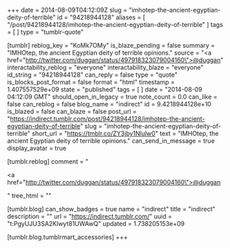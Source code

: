 +++
date = 2014-08-09T04:12:09Z
slug = "imhotep-the-ancient-egyptian-deity-of-terrible"
id = "94218944128"
aliases = [ "/post/94218944128/imhotep-the-ancient-egyptian-deity-of-terrible" ]
tags = [ ]
type = "tumblr-quote"

[tumblr]
reblog_key = "KoMk7OMy"
is_blaze_pending = false
summary = "IMHOtep, the ancient Egyptian deity of terrible opinions."
source = "<a href=\"http://twitter.com/duggan/status/497918323079004160\">@duggan</a>"
interactability_reblog = "everyone"
interactability_blaze = "everyone"
id_string = "94218944128"
can_reply = false
type = "quote"
is_blocks_post_format = false
format = "html"
timestamp = 1.407557529e+09
state = "published"
tags = [ ]
date = "2014-08-09 04:12:09 GMT"
should_open_in_legacy = true
note_count = 0.0
can_like = false
can_reblog = false
blog_name = "indirect"
id = 9.4218944128e+10
is_blazed = false
can_blaze = false
post_url = "https://indirect.tumblr.com/post/94218944128/imhotep-the-ancient-egyptian-deity-of-terrible"
slug = "imhotep-the-ancient-egyptian-deity-of-terrible"
short_url = "https://tmblr.co/ZY3jby1Nlulw0"
text = "IMHOtep, the ancient Egyptian deity of terrible opinions."
can_send_in_message = true
display_avatar = true

[tumblr.reblog]
comment = "<p><a href=\"http://twitter.com/duggan/status/497918323079004160\">@duggan</a></p>"
tree_html = ""

[tumblr.blog]
can_show_badges = true
name = "indirect"
title = "indirect"
description = ""
url = "https://indirect.tumblr.com/"
uuid = "t:PgyUJU3SA2Klwyt81UWAwQ"
updated = 1.738205153e+09

[tumblr.blog.tumblrmart_accessories]
+++
